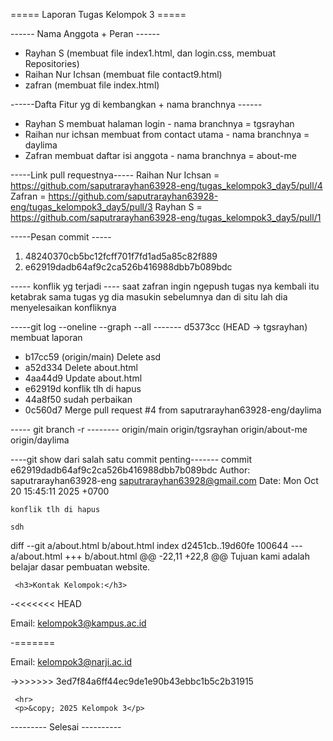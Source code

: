 ===== Laporan Tugas Kelompok 3 =====

------ Nama Anggota + Peran ------
- Rayhan S (membuat file index1.html, dan login.css, membuat Repositories)
- Raihan Nur Ichsan (membuat file contact9.html)
- zafran (membuat file index.html)

------Dafta Fitur yg di kembangkan + nama branchnya ------
- Rayhan S membuat halaman login - nama branchnya = tgsrayhan
- Raihan nur ichsan membuat from contact utama - nama branchnya = daylima
- Zafran membuat daftar isi anggota - nama branchnya = about-me

-----Link pull requestnya-----
Raihan Nur Ichsan = https://github.com/saputrarayhan63928-eng/tugas_kelompok3_day5/pull/4
Zafran = https://github.com/saputrarayhan63928-eng/tugas_kelompok3_day5/pull/3
Rayhan S = https://github.com/saputrarayhan63928-eng/tugas_kelompok3_day5/pull/1

-----Pesan commit -----
1.  48240370cb5bc12fcff701f7fd1ad5a85c82f889
2.  e62919dadb64af9c2ca526b416988dbb7b089bdc

----- konflik yg terjadi ----
saat zafran ingin ngepush tugas nya kembali itu ketabrak sama tugas yg dia masukin sebelumnya dan di situ lah dia menyelesaikan konfliknya

-----git log --oneline --graph --all -------
d5373cc (HEAD -> tgsrayhan) membuat laporan
* b17cc59 (origin/main) Delete asd
* a52d334 Delete about.html
* 4aa44d9 Update about.html
* e62919d konflik tlh di hapus
* 44a8f50 sudah perbaikan
*   0c560d7 Merge pull request #4 from saputrarayhan63928-eng/daylima   

----- git branch -r --------
 origin/main
  origin/tgsrayhan
   origin/about-me
  origin/daylima

  ----git show dari salah satu commit penting-------
  commit e62919dadb64af9c2ca526b416988dbb7b089bdc
Author: saputrarayhan63928-eng <saputrarayhan63928@gmail.com>
Date:   Mon Oct 20 15:45:11 2025 +0700

    konflik tlh di hapus

    sdh

diff --git a/about.html b/about.html
index d2451cb..19d60fe 100644
--- a/about.html
+++ b/about.html
@@ -22,11 +22,8 @@
     Tujuan kami adalah belajar dasar pembuatan website.</p>

     <h3>Kontak Kelompok:</h3>
-<<<<<<< HEAD
     <p>Email: kelompok3@kampus.ac.id</p>
-=======
     <p>Email: kelompok3@narji.ac.id</p>
->>>>>>> 3ed7f84a6ff44ec9de1e90b43ebbc1b5c2b31915

     <hr>
     <p>&copy; 2025 Kelompok 3</p>

 --------- Selesai ----------
